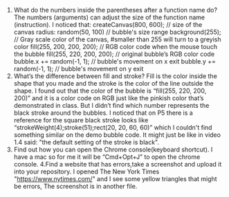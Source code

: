 1. What do the numbers inside the parentheses after a function name do?
The numbers (arguments) can adjust the size of the function name (instruction). I noticed that:
createCanvas(800, 600); // size of the canvas
radius: random(50, 100) // bubble's size range 
background(255); // Gray scale color of the canvas, #smaller than 255 will turn to a greyish color
fill(255, 200, 200, 200); // RGB color code when the mouse touch the bubble
fill(255, 220, 200, 200); // original bubble’s RGB color code 
bubble.x += random(-1, 1); // bubble's movement on x exit
bubble.y += random(-1, 1); // bubble's movement on y exit
2. What’s the difference between fill and stroke?
Fill is the color inside the shape that you made and the stroke is the color of the line outside the shape. 
I found out that the color of the bubble is “fill(255, 220, 200, 200)” 
and it is a color code on RGB just like the pinkish color that’s demonstrated in class. 
But I didn’t find which number represents the black stroke around the bubbles. 
I noticed that on P5 there is a reference for the square black stroke looks like 
“strokeWeight(4);stroke(51);rect(20, 20, 60, 60)” which I couldn't find something similar on the demo bubble code.
It might just be like in video 1.4 said: "the default setting of the stroke is black".
3. Find out how you can open the Chrome console(keyboard shortcut).
I have a mac so for me it will be “Cmd+Opt+J” to open the chrome console. 
4.Find a website that has errors,take a screenshot and upload it into your repository.
I opened The New York Times "https://www.nytimes.com/" and I see some yellow triangles that might be errors,
The screenshot is in another file.
